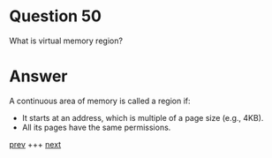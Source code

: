 
# Question 50


What is virtual memory region?


# Answer



A continuous area of memory is called a region if:
*    It starts at an address, which is multiple of a page size (e.g., 4KB).
*    All its pages have the same permissions.



[prev](049.md) +++ [next](051.md)
